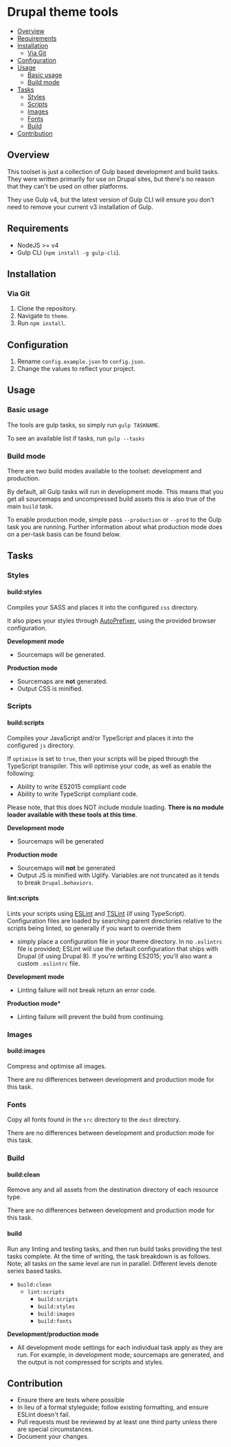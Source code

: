 # Drupal theme tools

<!-- TOC depthFrom:2 depthTo:3 -->

- [Overview](#overview)
- [Requirements](#requirements)
- [Installation](#installation)
  - [Via Git](#via-git)
- [Configuration](#configuration)
- [Usage](#usage)
  - [Basic usage](#basic-usage)
  - [Build mode](#build-mode)
- [Tasks](#tasks)
  - [Styles](#styles)
  - [Scripts](#scripts)
  - [Images](#images)
  - [Fonts](#fonts)
  - [Build](#build)
- [Contribution](#contribution)

<!-- /TOC -->

## Overview

This toolset is just a collection of Gulp based development and build tasks.
They were written primarily for use on Drupal sites, but there's no reason that
they can't be used on other platforms.

They use Gulp v4, but the latest version of Gulp CLI will ensure you don't need
to remove your current v3 installation of Gulp.

## Requirements

* NodeJS >= v4
* Gulp CLI (`npm install -g gulp-cli`).

## Installation

### Via Git

1. Clone the repository.
2. Navigate to `theme`.
3. Run `npm install`.

## Configuration

1. Rename `config.example.json` to `config.json`.
2. Change the values to reflect your project.

## Usage

### Basic usage

The tools are gulp tasks, so simply run `gulp TASKNAME`.

To see an available list if tasks, run `gulp --tasks`

### Build mode

There are two build modes available to the toolset: development and production.

By default, all Gulp tasks will run in development mode. This means that you
get all sourcemaps and uncompressed build assets this is also true of the main
`build` task.

To enable production mode, simple pass `--production` or `--prod` to the Gulp
task you are running. Further information about what production mode does on a
per-task basis can be found below.

## Tasks

### Styles

#### build:styles

Compiles your SASS and places it into the configured `css` directory.

It also pipes your styles through [AutoPrefixer][autoprefixer], using the
provided browser configuration.

**Development mode**

- Sourcemaps will be generated.

**Production mode**

- Sourcemaps are **not** generated.
- Output CSS is minified.

### Scripts

#### build:scripts

Compiles your JavaScript and/or TypeScript and places it into the configured
`js` directory.

If `optimise` is set to `true`, then your scripts will be piped through the
TypeScript transpiler. This will optimise your code, as well as enable the
following:

- Ability to write ES2015 compliant code
- Ability to write TypeScript compliant code.

Please note, that this does NOT include module loading. **There is no module
loader available with these tools at this time**.

**Development mode**

- Sourcemaps will be generated

**Production mode**

- Sourcemaps will **not** be generated
- Output JS is minified with Uglify. Variables are not truncated as it tends to
  break `Drupal.behaviors`.

#### lint:scripts

Lints your scripts using [ESLint][eslint] and [TSLint][tslint] (if using
TypeScript). Configuration files are loaded by searching parent directories
relative to the scripts being linted, so generally if you want to override them
- simply place a configuration file in your theme directory. In no `.eslintrc`
file is provided; ESLint will use the default configuration that ships with
Drupal (if using Drupal 8). If you're writing ES2015; you'll also want a custom
 `.eslintrc` file.

**Development mode**

- Linting failure will not break return an error code.

**Production mode***

- Linting failure will prevent the build from continuing.

### Images

#### build:images

Compress and optimise all images.

There are no differences between development and production mode for this task.

### Fonts

Copy all fonts found in the `src` directory to the `dest` directory.

There are no differences between development and production mode for this task.

### Build

#### build:clean

Remove any and all assets from the destination directory of each resource type.

There are no differences between development and production mode for this task.

#### build

Run any linting and testing tasks, and then run build tasks providing the test
tasks complete. At the time of writing, the task breakdown is as follows. Note;
all tasks on the same level are run in parallel. Different levels denote series
based tasks.

- `build:clean`
  - `lint:scripts`
    - `build:scripts`
    - `build:styles`
    - `build:images`
    - `build:fonts`

**Development/production mode**

- All development mode settings for each individual task apply as they are run.
  For example, in development mode; sourcemaps are generated, and the output is
  not compressed for scripts and styles.

## Contribution

- Ensure there are tests where possible
- In lieu of a formal styleguide; follow existing formatting, and ensure ESLint
  doesn't fail.
- Pull requests must be reviewed by at least one third party unless there are
  special circumstances.
- Document your changes.

[autoprefixer]: https://github.com/postcss/autoprefixer
[eslint]: http://eslint.org/
[tslint]: https://palantir.github.io/tslint/